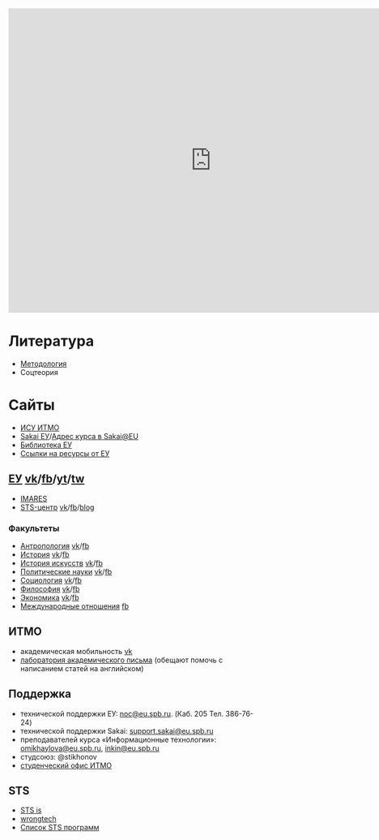 
<iframe src="https://calendar.google.com/calendar/embed?height=600&amp;wkst=1&amp;bgcolor=%23ffffff&amp;ctz=Europe%2FMoscow&amp;src=djg5bHR1NWFmNjdoNWtlNnVhNWkyZmg5NmtAZ3JvdXAuY2FsZW5kYXIuZ29vZ2xlLmNvbQ&amp;src=ZDhzazVxaWxncTI4NGJub3RvOW1yY3F1YTBAZ3JvdXAuY2FsZW5kYXIuZ29vZ2xlLmNvbQ&amp;color=%237986CB&amp;color=%23616161&amp;showPrint=0&amp;showTabs=1&amp;showCalendars=1&amp;showTz=0&amp;showDate=1&amp;showNav=1&amp;showTitle=0&amp;mode=WEEK" style="border-width:0" width="800" height="600" frameborder="0" scrolling="no"></iframe>

# Литература
- [Методология](https://yadi.sk/d/czQt1OS2AdwBkw)
- Соцтеория

# Сайты
- [ИСУ ИТМО](https://isu.ifmo.ru/)
- [Sakai ЕУ](https://sakai.eu.spb.ru/)/[Адрес курса в Sakai@EU](https://sakai.eu.spb.ru/portal/site/COMP_500_f20)
- [Библиотека ЕУ](http://wlib.eu.spb.ru/)
- [Ссылки на ресурсы от ЕУ](https://eusp.org/library/electronic-resources)

## [ЕУ](https://eusp.org) [vk](https://vk.com/eusporg)/[fb](https://www.facebook.com/eusp.org/)/[yt](https://www.youtube.com/user/EUSPchannel/)/[tw](https://twitter.com/EUSP_1994)

- [IMARES](https://eusp.org/en/international/academics/imares/courses)
- [STS-центр](https://eusp.org/index.php/sts/about) [vk](https://vk.com/stseusp)/[fb](https://www.facebook.com/STSCenterEUSP)/[blog](https://medium.com/stseusp)

### Факультеты
- [Антропология](https://eusp.org/index.php/anthropology/about) [vk](https://vk.com/anthrop)/[fb](https://www.facebook.com/anthropeusp)
- [История](https://eusp.org/index.php/history/about) [vk](https://vk.com/euspb_history)/[fb](https://www.facebook.com/historyeusp)
- [История искусств](https://eusp.org/art-history/about) [vk](https://vk.com/eu_art_history)/[fb](https://www.facebook.com/arthistoryEU)
- [Политические науки](https://eusp.org/political-science/about) [vk](https://vk.com/fpneuspb)/[fb](https://www.facebook.com/FPNeuspb/)
- [Социология](https://eusp.org/sociology/about) [vk](https://vk.com/fsfeuspb)/[fb](https://www.facebook.com/FSFeuspb/)
- [Философия](https://eusp.org/stasis/about) [vk](https://vk.com/stasiscenter)/[fb](https://www.facebook.com/StasisCenter/)
- [Экономика](https://eusp.org/econ/about) [vk](https://vk.com/eusp_econ)/[fb](https://www.facebook.com/econ.eusp)
- [Международные отношения](https://int.eusp.org) [fb](https://www.facebook.com/eusp.international/)

## ИТМО
- академическая мобильность [vk](https://vk.com/itmo_exchange) 
- [лаборатория академического письма](https://awl.itmo.ru/ru/) (обещают помочь с написанием статей на английском)

## Поддержка
- технической поддержки ЕУ: noc@eu.spb.ru. (Каб. 205 Тел. 386-76-24)
- технической поддержки Sakai: support.sakai@eu.spb.ru
- преподавателей курса «Информационные технологии»: omikhaylova@eu.spb.ru, inkin@eu.spb.ru
- студсоюз: @stikhonov
- [студенческий офис ИТМО](https://student.itmo.ru/ru/about_studoffice/)


## STS
- [STS is](https://vk.com/stsis)
- [wrongtech](https://t.me/wrongtech)
- [Список STS программ](http://stsnext20.org/stsworld/sts-programs/)



